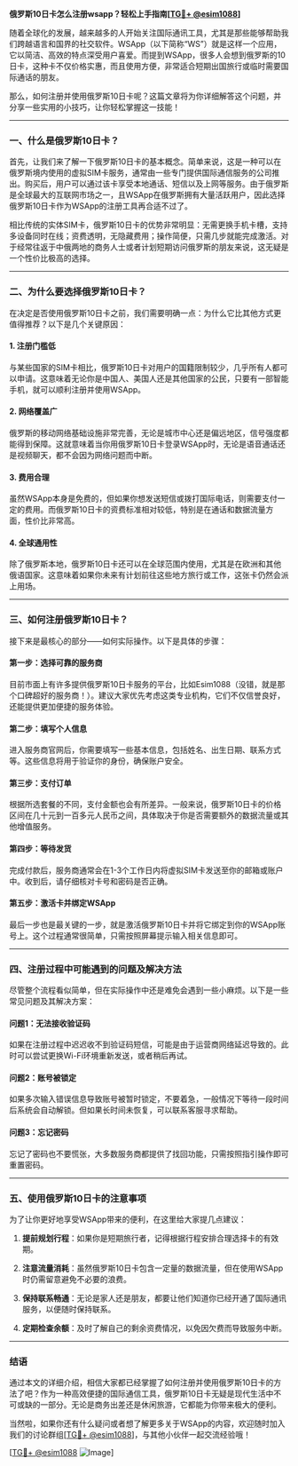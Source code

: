 **俄罗斯10日卡怎么注册wsapp？轻松上手指南[[TG💪+ @esim1088](https://t.me/s/esim1088)]**

随着全球化的发展，越来越多的人开始关注国际通讯工具，尤其是那些能够帮助我们跨越语言和国界的社交软件。WSApp（以下简称“WS”）就是这样一个应用，它以简洁、高效的特点深受用户喜爱。而提到WSApp，很多人会想到俄罗斯的10日卡，这种卡不仅价格实惠，而且使用方便，非常适合短期出国旅行或临时需要国际通话的朋友。

那么，如何注册并使用俄罗斯10日卡呢？这篇文章将为你详细解答这个问题，并分享一些实用的小技巧，让你轻松掌握这一技能！

---

### **一、什么是俄罗斯10日卡？**

首先，让我们来了解一下俄罗斯10日卡的基本概念。简单来说，这是一种可以在俄罗斯境内使用的虚拟SIM卡服务，通常由一些专门提供国际通信服务的公司推出。购买后，用户可以通过该卡享受本地通话、短信以及上网等服务。由于俄罗斯是全球最大的互联网市场之一，且WSApp在俄罗斯拥有大量活跃用户，因此选择俄罗斯10日卡作为WSApp的注册工具再合适不过了。

相比传统的实体SIM卡，俄罗斯10日卡的优势非常明显：无需更换手机卡槽，支持多设备同时在线；资费透明，无隐藏费用；操作简便，只需几步就能完成激活。对于经常往返于中俄两地的商务人士或者计划短期访问俄罗斯的朋友来说，这无疑是一个性价比极高的选择。

---

### **二、为什么要选择俄罗斯10日卡？**

在决定是否使用俄罗斯10日卡之前，我们需要明确一点：为什么它比其他方式更值得推荐？以下是几个关键原因：

#### **1. 注册门槛低**
与某些国家的SIM卡相比，俄罗斯10日卡对用户的国籍限制较少，几乎所有人都可以申请。这意味着无论你是中国人、美国人还是其他国家的公民，只要有一部智能手机，就可以顺利注册并使用WSApp。

#### **2. 网络覆盖广**
俄罗斯的移动网络基础设施非常完善，无论是城市中心还是偏远地区，信号强度都能得到保障。这就意味着当你用俄罗斯10日卡登录WSApp时，无论是语音通话还是视频聊天，都不会因为网络问题而中断。

#### **3. 费用合理**
虽然WSApp本身是免费的，但如果你想发送短信或拨打国际电话，则需要支付一定的费用。而俄罗斯10日卡的资费标准相对较低，特别是在通话和数据流量方面，性价比非常高。

#### **4. 全球通用性**
除了俄罗斯本地，俄罗斯10日卡还可以在全球范围内使用，尤其是在欧洲和其他俄语国家。这意味着如果你未来有计划前往这些地方旅行或工作，这张卡仍然会派上用场。

---

### **三、如何注册俄罗斯10日卡？**

接下来是最核心的部分——如何实际操作。以下是具体的步骤：

#### **第一步：选择可靠的服务商**
目前市面上有许多提供俄罗斯10日卡服务的平台，比如Esim1088（没错，就是那个口碑超好的服务商！）。建议大家优先考虑这类专业机构，它们不仅信誉良好，还能提供更加便捷的服务体验。

#### **第二步：填写个人信息**
进入服务商官网后，你需要填写一些基本信息，包括姓名、出生日期、联系方式等。这些信息将用于验证你的身份，确保账户安全。

#### **第三步：支付订单**
根据所选套餐的不同，支付金额也会有所差异。一般来说，俄罗斯10日卡的价格区间在几十元到一百多元人民币之间，具体取决于你是否需要额外的数据流量或其他增值服务。

#### **第四步：等待发货**
完成付款后，服务商通常会在1-3个工作日内将虚拟SIM卡发送至你的邮箱或账户中。收到后，请仔细核对卡号和密码是否正确。

#### **第五步：激活卡并绑定WSApp**
最后一步也是最关键的一步，就是激活俄罗斯10日卡并将它绑定到你的WSApp账号上。这个过程通常很简单，只需按照屏幕提示输入相关信息即可。

---

### **四、注册过程中可能遇到的问题及解决方法**

尽管整个流程看似简单，但在实际操作中还是难免会遇到一些小麻烦。以下是一些常见问题及其解决方案：

#### **问题1：无法接收验证码**
如果在注册过程中迟迟收不到验证码短信，可能是由于运营商网络延迟导致的。此时可以尝试更换Wi-Fi环境重新发送，或者稍后再试。

#### **问题2：账号被锁定**
如果多次输入错误信息导致账号被暂时锁定，不要着急，一般情况下等待一段时间后系统会自动解锁。但如果长时间未恢复，可以联系客服寻求帮助。

#### **问题3：忘记密码**
忘记了密码也不要慌张，大多数服务商都提供了找回功能，只需按照指引操作即可重置密码。

---

### **五、使用俄罗斯10日卡的注意事项**

为了让你更好地享受WSApp带来的便利，在这里给大家提几点建议：

1. **提前规划行程**：如果你是短期旅行者，记得根据行程安排合理选择卡的有效期。
   
2. **注意流量消耗**：虽然俄罗斯10日卡包含一定量的数据流量，但在使用WSApp时仍需留意避免不必要的浪费。

3. **保持联系畅通**：无论是家人还是朋友，都要让他们知道你已经开通了国际通讯服务，以便随时保持联系。

4. **定期检查余额**：及时了解自己的剩余资费情况，以免因欠费而导致服务中断。

---

### **结语**

通过本文的详细介绍，相信大家都已经掌握了如何注册并使用俄罗斯10日卡的方法了吧？作为一种高效便捷的国际通信工具，俄罗斯10日卡无疑是现代生活中不可或缺的一部分。无论是商务出差还是休闲旅游，它都能为你带来极大的便利。

当然啦，如果你还有什么疑问或者想了解更多关于WSApp的内容，欢迎随时加入我们的讨论群组[[TG💪+ @esim1088](https://t.me/s/esim1088)]，与其他小伙伴一起交流经验哦！

[[TG💪+ @esim1088](https://t.me/s/esim1088) ![Image](https://i.postimg.cc/4NQfJmqS/Snipaste-2025-05-13-00-14-12.png)]